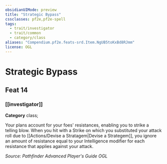```yaml
---
obsidianUIMode: preview
title: "Strategic Bypass"
cssclasses: pf2e,pf2e-spell
tags:
  - trait/investigator
  - trait/common
  - category/class
aliases: "Compendium.pf2e.feats-srd.Item.NgUB5toKxBd8RJmm"
license: OGL
---
```

# Strategic Bypass
## Feat 14
### [[investigator]]

**Category** class; 




Your plans account for your foes' resistances, enabling you to strike a telling blow. When you hit with a Strike on which you substituted your attack roll due to [[Actions/Devise a Stratagem|Devise a Strategem]], you ignore an amount of resistance equal to your Intelligence modifier for each resistance that applies against your attack.

*Source: Pathfinder Advanced Player's Guide*
*OGL*